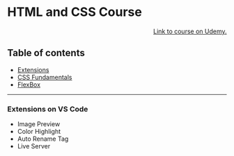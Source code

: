<div>
<h1>HTML and CSS Course</h1>

<p align="right"><a href="https://www.udemy.com/course/design-and-develop-a-killer-website-with-html5-and-css3/learn/lecture/27512122#overview" target="_blank">Link to course on Udemy.</a></p>
</div>


<a id='section0'></a>
<h2>Table of contents</h2>

+ [Extensions](#section1)
+ [CSS Fundamentals](https://github.com/antonio-datahack/dev-html-css-course/blob/main/notes/css-fundamentals.md)
+ [FlexBox](https://github.com/antonio-datahack/dev-html-css-course/blob/main/notes/flexbox.md)
<!--
+ [Styling Links](#section3)
+ [Resolving Conflicting Declarations](#section4) -->

<hr>

<a id='section1'></a>
<h3><strong>Extensions on VS Code</strong></h3>

<!-- [Back to Index](#section0) -->
<ul>
  <li>Image Preview</li>
  <li>Color Highlight</li>
  <li>Auto Rename Tag</li>
  <li>Live Server</li>
</ul>
